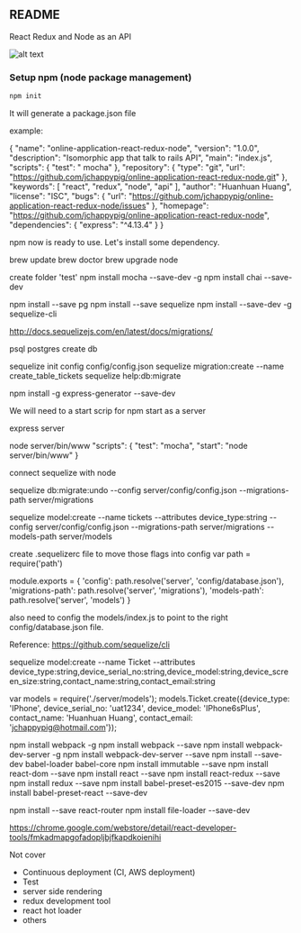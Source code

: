 ## README
React Redux and Node as an API

![alt text](http://nerds.airbnb.com/wp-content/uploads/2013/11/isomorphic-client-server-mvc.png "You see this because you are smart")

### Setup npm (node package management)

```sh
npm init
```

It will generate a package.json file

example:
>
{
  "name": "online-application-react-redux-node",
  "version": "1.0.0",
  "description": "Isomorphic app that talk to rails API",
  "main": "index.js",
  "scripts": {
    "test": " mocha"
  },
  "repository": {
    "type": "git",
    "url": "https://github.com/jchappypig/online-application-react-redux-node.git"
  },
  "keywords": [
    "react",
    "redux",
    "node",
    "api"
  ],
  "author": "Huanhuan Huang",
  "license": "ISC",
  "bugs": {
    "url": "https://github.com/jchappypig/online-application-react-redux-node/issues"
  },
  "homepage": "https://github.com/jchappypig/online-application-react-redux-node",
  "dependencies": {
    "express": "^4.13.4"
  }
}
>

npm now is ready to use. Let's install some dependency.

brew update
brew doctor
brew upgrade node

create folder 'test'
npm install mocha --save-dev -g
npm install chai --save-dev

npm install --save pg 
npm install --save sequelize
npm install --save-dev -g sequelize-cli

http://docs.sequelizejs.com/en/latest/docs/migrations/

psql postgres
create db

sequelize init
config config/config.json
sequelize migration:create --name create_table_tickets
sequelize help:db:migrate

npm install -g express-generator --save-dev

We will need to a start scrip for npm start as a server

express server

node server/bin/www
"scripts": {
    "test": "mocha",
    "start": "node server/bin/www"
  }
  
  connect sequelize with node

sequelize db:migrate:undo --config server/config/config.json --migrations-path server/migrations

sequelize model:create --name tickets --attributes device_type:string --config server/config/config.json --migrations-path server/migrations --models-path server/models

create .sequelizerc file to move those flags into config
var path = require('path')

module.exports = {
  'config':          path.resolve('server', 'config/database.json'),
  'migrations-path': path.resolve('server', 'migrations'),
  'models-path':     path.resolve('server', 'models')
}

also need to config the models/index.js to point to the right config/database.json file.


Reference:
https://github.com/sequelize/cli

sequelize model:create --name Ticket --attributes device_type:string,device_serial_no:string,device_model:string,device_screen_size:string,contact_name:string,contact_email:string

var models  = require('./server/models');
models.Ticket.create({device_type: 'IPhone', device_serial_no: 'uat1234', device_model: 'IPhone6sPlus', contact_name: 'Huanhuan Huang', contact_email: 'jchappypig@hotmail.com'});

npm install webpack -g
npm install webpack --save
npm install webpack-dev-server -g
 npm install webpack-dev-server --save
npm install --save-dev babel-loader babel-core
npm install immutable --save
npm install react-dom --save
npm install react --save
  npm install react-redux --save
  npm install redux --save
  npm install babel-preset-es2015 --save-dev
  npm install babel-preset-react --save-dev
  
npm install --save react-router
npm install file-loader --save-dev

https://chrome.google.com/webstore/detail/react-developer-tools/fmkadmapgofadopljbjfkapdkoienihi
  
Not cover
- Continuous deployment (CI, AWS deployment)
- Test
- server side rendering
- redux development tool
- react hot loader
- others